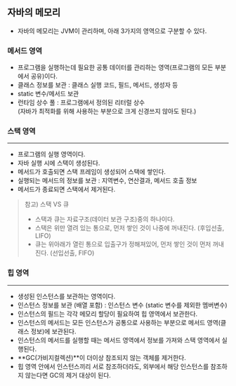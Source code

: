 ## 자바의 메모리

- 자바의 메모리는 JVM이 관리하며, 아래 3가지의 영역으로 구분할 수 있다.

### 메서드 영역
- 프로그램을 실행하는데 필요한 공통 데이터를 관리하는 영역(프로그램의 모든 부분에서 공유)이다.
- 클래스 정보를 보관 : 클래스 실행 코드, 필드, 메서드, 생성자 등
- static 변수/메서드 보관
- 런타임 상수 풀 : 프로그램에서 정의된 리터럴 상수   
(자바가 최적화를 위해 사용하는 부분으로 크게 신경쓰지 않아도 된다.)

### 스택 영역

---
- 프로그램의 실행 영역이다.
- 자바 실행 시에 스택이 생성된다.
- 메서드가 호출되면 스택 프레임이 생성되어 스택에 쌓인다.
- 실행되는 메서드의 정보를 보관 : 지역변수, 연산결과, 메서드 호출 정보
- 메서드가 종료되면 스택에서 제거된다.

> 참고) 스택 VS 큐
> - 스택과 큐는 자료구조(데이터 보관 구조)중의 하나이다.
> - 스택은 위만 열려 있는 통으로, 먼저 쌓인 것이 나중에 꺼내진다. (후입선출, LIFO)
> - 큐는 위아래가 열린 통으로 입출구가 정해져있어, 먼저 쌓인 것이 먼저 꺼내진다. (선입선출, FIFO)

### 힙 영역

---
- 생성된 인스턴스를 보관하는 영역이다.
- 인스턴스 정보를 보관 (배열 포함) : 인스턴스 변수 (static 변수를 제외한 멤버변수)
- 인스턴스의 필드는 각각 메모리 할당이 필요하여 힙 영역에서 보관한다.
- 인스턴스의 메서드는 모든 인스턴스가 공통으로 사용하는 부분으로 메서드 영역(클래스 정보)에 보관된다.
- 인스턴스의 메서드를 실행할 때는 메서드 영역에서 정보를 가져와 스택 영역에서 실행된다.
- **GC(가비지컬렉션)**이 더이상 참조되지 않는 객체를 제거한다.
- 힙 영역 안에서 인스턴스끼리 서로 참조하더라도, 외부에서 해당 인스턴스를 참조하지 않는다면 GC의 제거 대상이 된다.
 